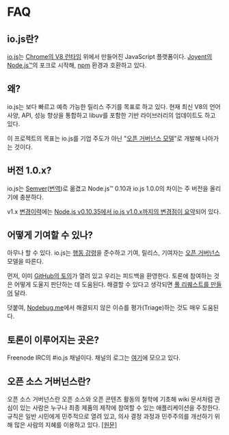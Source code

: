 # FAQ

## io.js란?

[io.js](https://github.com/nodejs/io.js)는 [Chrome의 V8 런타임](http://code.google.com/p/v8/) 위에서 만들어진 JavaScript 플랫폼이다. [Joyent의 Node.js™](https://nodejs.org/)의 포크로 시작해, [npm](https://www.npmjs.com/) 환경과 호환하고 있다.

## 왜?

io.js는 보다 빠르고 예측 가능한 릴리스 주기를 목표로 하고 있다. 현재 최신 V8의 언어사양, API, 성능 향상을 통합하고 libuv를 포함한 기반 라이브러리의 업데이트도 하고 있다.

이 프로젝트의 목표는 io.js를 기업 주도가 아닌 "[오픈 거버넌스 모델](https://github.com/nodejs/io.js/blob/master/GOVERNANCE.md#readme)"로 개발해 나아가는 것이다.

## 버전 1.0.x?

io.js는 [Semver](http://semver.org/)([번역](http://semver.org/lang/ko/))로 옮겼고 Node.js™ 0.10과 io.js 1.0.0의 차이는 주 버전을 올리기에 충분하다.

v1.x [변경이력](https://github.com/nodejs/io.js/blob/v1.x/CHANGELOG.md)에는 [Node.js v0.10.35에서 io.js v1.0.x까지의 변경점이 요약](https://github.com/nodejs/io.js/blob/v1.x/CHANGELOG.md#summary-of-changes-from-nodejs-v01035-to-iojs-v100)되어 있다.

## 어떻게 기여할 수 있나?

아무나 할 수 있다. io.js는 [행동 강령](https://github.com/nodejs/io.js/blob/master/CONTRIBUTING.md#code-of-conduct)을 준수하고 기여, 릴리스, 기여자는 [오픈 거버넌스](https://github.com/nodejs/io.js/blob/master/GOVERNANCE.md#readme) 모델을 따른다.

먼저, 이미 [GitHub의 토의](https://github.com/nodejs/io.js/issues)가 열려 있고 우리는 피드백을 환영한다.
토론에 참여하는 것은 어떻게 도울지 판단하는 데 도움된다. 해결할 수 있다고 생각되면 [풀 리퀘스트를 만들어](https://github.com/nodejs/io.js/blob/master/CONTRIBUTING.md#code-contributions) 달라.

덧붙여, [Nodebug.me](http://nodebug.me/)에서 해결되지 않은 이슈를 평가(Triage)하는 것도 매우 도움된다.

## 토론이 이루어지는 곳은?

Freenode IRC의 #io.js 채널이다. 채널의 로그는 [여기](http://logs.libuv.org/io.js/latest)에 모으고 있다.

## 오픈 소스 거버넌스란?

오픈 소스 거버넌스란 오픈 소스와 오픈 콘텐츠 활동의 철학에 기초해 wiki 문서처럼 관심이 있는 사람은 누구나 최종 제품의 제작에 참여할 수 있는 애플리케이션을 주창한다. 규칙은 일반 시민에게 민주적으로 열려 있고, 의사 결정 과정과 민주주의를 개선하기 위해 많은 사람의 지혜를 이용하고 있다. [[원문]](https://en.wikipedia.org/wiki/Open-source_governance)
